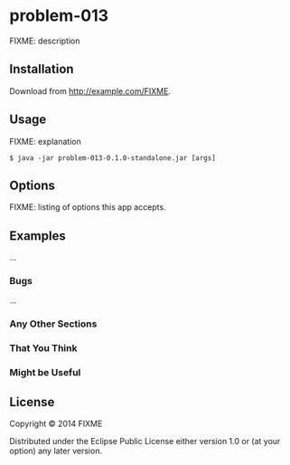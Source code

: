 # problem-013

FIXME: description

## Installation

Download from http://example.com/FIXME.

## Usage

FIXME: explanation

    $ java -jar problem-013-0.1.0-standalone.jar [args]

## Options

FIXME: listing of options this app accepts.

## Examples

...

### Bugs

...

### Any Other Sections
### That You Think
### Might be Useful

## License

Copyright © 2014 FIXME

Distributed under the Eclipse Public License either version 1.0 or (at
your option) any later version.
